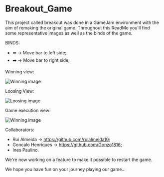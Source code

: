 # Breakout_Game

This project called breakout was done in a GameJam environment with the aim of remaking the original game. Throughout this ReadMe you'll find some representative images as well as the binds of the game.

BINDS:

- ⬅️ -> Move bar to left side;
- ➡️ -> Move bar to right side;

Winning view:

<img src="https://github.com/user-attachments/assets/0eb86368-032c-40bb-9731-f3e85e3315c3" alt="Winning image">

Loosing View:

<img src="https://github.com/user-attachments/assets/28cdbd7c-0f7a-4afa-a632-e9b052f94bd0" alt="Loosing image">

Game execution view:

<img src="https://github.com/user-attachments/assets/ce795e07-4692-48f6-8f27-13488d20a896" alt="Winning image">

Collaborators:

- Rui Almeida -> https://github.com/ruialmeida10;
- Goncalo Henriques -> https://github.com/Gonzo1816;
- Ines Paulino.

We're now working on a feature to make it possible to restart the game.

We hope you have fun on your journey playing our game...

